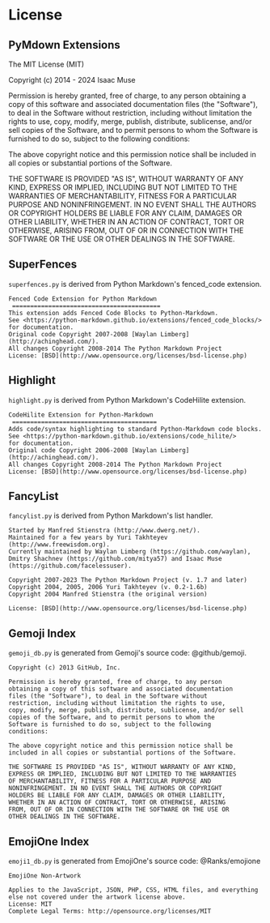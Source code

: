 # License

## PyMdown Extensions

The MIT License (MIT)

Copyright (c) 2014 - 2024 Isaac Muse

Permission is hereby granted, free of charge, to any person obtaining a copy
of this software and associated documentation files (the "Software"), to deal
in the Software without restriction, including without limitation the rights
to use, copy, modify, merge, publish, distribute, sublicense, and/or sell
copies of the Software, and to permit persons to whom the Software is
furnished to do so, subject to the following conditions:

The above copyright notice and this permission notice shall be included in all
copies or substantial portions of the Software.

THE SOFTWARE IS PROVIDED "AS IS", WITHOUT WARRANTY OF ANY KIND, EXPRESS OR
IMPLIED, INCLUDING BUT NOT LIMITED TO THE WARRANTIES OF MERCHANTABILITY,
FITNESS FOR A PARTICULAR PURPOSE AND NONINFRINGEMENT. IN NO EVENT SHALL THE
AUTHORS OR COPYRIGHT HOLDERS BE LIABLE FOR ANY CLAIM, DAMAGES OR OTHER
LIABILITY, WHETHER IN AN ACTION OF CONTRACT, TORT OR OTHERWISE, ARISING FROM,
OUT OF OR IN CONNECTION WITH THE SOFTWARE OR THE USE OR OTHER DEALINGS IN THE
SOFTWARE.

## SuperFences

`superfences.py` is derived from Python Markdown's fenced_code extension.

```
Fenced Code Extension for Python Markdown
 =========================================
This extension adds Fenced Code Blocks to Python-Markdown.
See <https://python-markdown.github.io/extensions/fenced_code_blocks/>
for documentation.
Original code Copyright 2007-2008 [Waylan Limberg](http://achinghead.com/).
All changes Copyright 2008-2014 The Python Markdown Project
License: [BSD](http://www.opensource.org/licenses/bsd-license.php)
```

## Highlight

`highlight.py` is derived from Python Markdown's CodeHilite extension.

```
CodeHilite Extension for Python-Markdown
 ========================================
Adds code/syntax highlighting to standard Python-Markdown code blocks.
See <https://python-markdown.github.io/extensions/code_hilite/>
for documentation.
Original code Copyright 2006-2008 [Waylan Limberg](http://achinghead.com/).
All changes Copyright 2008-2014 The Python Markdown Project
License: [BSD](http://www.opensource.org/licenses/bsd-license.php)
```

## FancyList

`fancylist.py` is derived from Python Markdown's list handler.

```
Started by Manfred Stienstra (http://www.dwerg.net/).
Maintained for a few years by Yuri Takhteyev (http://www.freewisdom.org).
Currently maintained by Waylan Limberg (https://github.com/waylan),
Dmitry Shachnev (https://github.com/mitya57) and Isaac Muse (https://github.com/facelessuser).

Copyright 2007-2023 The Python Markdown Project (v. 1.7 and later)
Copyright 2004, 2005, 2006 Yuri Takhteyev (v. 0.2-1.6b)
Copyright 2004 Manfred Stienstra (the original version)

License: [BSD](http://www.opensource.org/licenses/bsd-license.php)
```

## Gemoji Index

`gemoji_db.py` is generated from Gemoji's source code: @github/gemoji.

```
Copyright (c) 2013 GitHub, Inc.

Permission is hereby granted, free of charge, to any person
obtaining a copy of this software and associated documentation
files (the "Software"), to deal in the Software without
restriction, including without limitation the rights to use,
copy, modify, merge, publish, distribute, sublicense, and/or sell
copies of the Software, and to permit persons to whom the
Software is furnished to do so, subject to the following
conditions:

The above copyright notice and this permission notice shall be
included in all copies or substantial portions of the Software.

THE SOFTWARE IS PROVIDED "AS IS", WITHOUT WARRANTY OF ANY KIND,
EXPRESS OR IMPLIED, INCLUDING BUT NOT LIMITED TO THE WARRANTIES
OF MERCHANTABILITY, FITNESS FOR A PARTICULAR PURPOSE AND
NONINFRINGEMENT. IN NO EVENT SHALL THE AUTHORS OR COPYRIGHT
HOLDERS BE LIABLE FOR ANY CLAIM, DAMAGES OR OTHER LIABILITY,
WHETHER IN AN ACTION OF CONTRACT, TORT OR OTHERWISE, ARISING
FROM, OUT OF OR IN CONNECTION WITH THE SOFTWARE OR THE USE OR
OTHER DEALINGS IN THE SOFTWARE.
```

## EmojiOne Index

`emoji1_db.py` is generated from EmojiOne's source code: @Ranks/emojione

```
EmojiOne Non-Artwork

Applies to the JavaScript, JSON, PHP, CSS, HTML files, and everything else not covered under the artwork license above.
License: MIT
Complete Legal Terms: http://opensource.org/licenses/MIT
```
